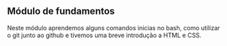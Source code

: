 ## Módulo de fundamentos

Neste módulo aprendemos alguns comandos inicias no bash, como utilizar o git junto ao github e tivemos uma breve introdução a HTML e CSS.